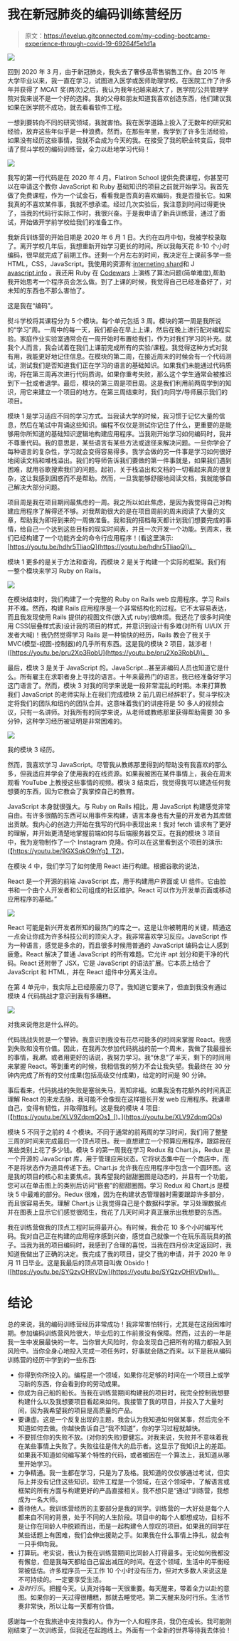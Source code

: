 # 我在新冠肺炎的编码训练营经历

> 原文：<https://levelup.gitconnected.com/my-coding-bootcamp-experience-through-covid-19-69264f5e1d1a>

![](img/7d924f9aec65928643a394c06e7f422b.png)

回到 2020 年 3 月，由于新冠肺炎，我失去了奢侈品零售销售工作。自 2015 年大学毕业以来，我一直在学习，试图进入医学或医师助理学校。在医院工作了许多年并获得了 MCAT 奖(两次)之后，我认为我年纪越来越大了，医学院/公共管理学院对我来说不是一个好的选择。我的父母和朋友知道我喜欢创造东西，他们建议我如果在医学院不成功，就去看看软件工程。

一想到要转向不同的研究领域，我就害怕。我在医学道路上投入了无数年的研究和经验，放弃这些年似乎是一种浪费。然而，在那些年里，我学到了许多生活经验，如果没有经历这些事情，我就不会成为今天的我。在接受了我的职业转变后，我申请了熨斗学校的编码训练营，全力以赴地学习代码！

![](img/e20b97a737ca0a27e9ace89fb841b4cf.png)

我写的第一行代码是在 2020 年 4 月。Flatiron School 提供免费课程，你甚至可以在申请这个教你 JavaScript 和 Ruby 基础知识的项目之前就开始学习。我首先做了免费课程，作为一个试金石，看看我是否真的喜欢编码，我是否擅长它。如果我真的不喜欢某件事，我就不想承诺。经过几次实验后，我注意到时间过得更快了，当我的代码行实际工作时，我很兴奋。于是我申请了新兵训练营，通过了面试，开始做开学前学校给我们的准备工作。

我新兵训练营的开始日期是 2020 年 6 月 1 日。大约在四月中旬，我被学校录取了。离开学校几年后，我想重新开始学习更长的时间。所以我每天花 8-10 个小时编码，很早就完成了前期工作。还剩一个月左右的时间，我决定在上课前多学一些 HTML，CSS，JavaScript。我使用的资源有:[interneting shard](https://www.internetingishard.com/)和 J [avascript.info](http://javascript.info) 。我还用 Ruby 在 [Codewars](http://codewars.com) 上演练了算法问题(简单难度),帮助我开始思考一个程序员会怎么做。到了上课的时候，我觉得自己已经准备好了，对未知的东西也不那么害怕了。

这是我在“编码”。

熨斗学校将其课程分为 5 个模块。每个单元包括 3 周。模块的第一周是我所说的“学习”周。一周中的每一天，我们都会在早上上课，然后在晚上进行配对编程实验。家庭作业实验室通常会在一周开始时布置给我们，作为对我们学习的补充。就我个人而言，我会试着在我们上课前完成所有的实验/课程。我觉得这种方式对我有用，我能更好地记住信息。在模块的第二周，在接近周末的时候会有一个代码测试，测试我们是否知道我们正在学习的语言的基础知识。如果我们未能通过代码质询，将在第三周再次进行代码质询。如果你重考失败，那么这个学生通常会被推迟到下一批或者退学。最后，模块的第三周是项目周。这是我们利用前两周学到的知识，用它来建立一个项目的地方。在第三周结束时，我们向同学/导师展示我们的项目。

模块 1 是学习适应不同的学习方式。当我读大学的时候，我习惯于记忆大量的信息，然后在笔试中背诵这些知识。编程不仅仅是测试你记住了什么，更重要的是能够用你所知道的基础知识逻辑地构建应用程序。当我刚开始学习如何编码时，我并不尊重代码。我的意思是，某些语言有某些方法或途径来解决问题。一旦你学会了每种语言的复杂性，学习就会变得容易得多。我学会做的另一件事是学习如何很好地阅读文档和堆栈溢出。我们的导师告诉我们要做的第一件事就是，如果我们遇到困难，就用谷歌搜索我们的问题。起初，关于栈溢出和文档的一切看起来真的很复杂，这让我感到困惑而不是帮助。然而，一旦我能够舒服地阅读文档，我就能够自己解决大部分问题。

项目周是我在项目期间最焦虑的一周。我之所以如此焦虑，是因为我觉得自己对构建应用程序了解得还不够。对我帮助很大的是在项目周前的周末阅读了大量的文章，帮助我为即将到来的一周做准备。我和我的搭档每天都计划我们想要完成的事情，给自己一个达到这些目标的现实时间表，并且一次开发一个功能。到周末，我们已经构建了一个功能齐全的命令行应用程序！(看这里演示:[https://youtu.be/hdhr5TliaoQ](https://youtu.be/hdhr5TliaoQ))。

模块 1 更多的是关于方法和查询，而模块 2 是关于构建一个实际的框架。我们有一整个模块来学习 Ruby on Rails。

![](img/6f44232d730829303a2a1edb6f86eebe.png)

在模块结束时，我们构建了一个完整的 Ruby on Rails web 应用程序。学习 Rails 并不难。然而，构建 Rails 应用程序是一个非常结构化的过程。它不太容易表达，而且我发现使用 Rails 提供的视图文件(嵌入式 ruby)很麻烦。我还花了很多时间使用 CSS(层叠样式表)设计我的项目的样式，并意识到设计有多难(对所有 UI/UX 开发者大喊)！我仍然觉得学习 Rails 是一种愉快的经历，Rails 教会了我关于 MVC(模型-视图-控制器)的几乎所有东西。这是我的模块 2 项目，跋涉者！([https://youtu.be/pru2Xp3RobU](https://youtu.be/pru2Xp3RobU))。

最后，模块 3 是关于 JavaScript 的。JavaScript…甚至非编码人员也知道它是什么。所有雇主在求职者身上寻找的语言。十年来最热门的语言。我已经准备好学习这门语言了。然而，模块 3 对我的同学来说是一段非常混乱的时期。本来打算教我们 JavaScript 的老师实际上在我们完成模块 2 前几周已经辞职了。熨斗学校决定将我们的团队和纽约的团队合并。这意味着我们的讲座将是 50 多人的视频会议，只有一名讲师。对我所有的同学来说，从老师或教练那里获得帮助需要 30 多分钟，这种学习经历被证明是非常困难的。

![](img/b2fd189996d89217475107e1bea96024.png)

我的模块 3 经历。

然而，我喜欢学习 JavaScript。尽管我从教练那里得到的帮助没有我喜欢的那么多，但我适应并学会了使用我的在线资源。如果我被困在某件事情上，我会在周末观看 YouTube 上教授这些事情的视频。模块 3 结束后，我觉得我可以建造任何我想要的东西，因为它教会了我掌控自己的教育。

JavaScript 本身就很强大。与 Ruby on Rails 相比，用 JavaScript 构建感觉非常自由。有许多很酷的东西可以用事件来构建，语言本身也有大量的开发者为其库做出贡献。我内心的创造力开始在我写的代码中表现出来！我对 fetch 请求有了更好的理解，并开始更清楚地掌握前端如何与后端服务器交互。在我的模块 3 项目中，我为宠物制作了一个 Instagram 克隆。你可以在这里看到这个项目的演示:(【https://youtu.be/9GXSqkO9nYg】T2)。

在模块 4 中，我们学习了如何使用 React 进行构建。根据谷歌的说法，

React 是一个开源的前端 JavaScript 库，用于构建用户界面或 UI 组件。它由脸书和一个由个人开发者和公司组成的社区维护。React 可以作为开发单页面或移动应用程序的基础。”

![](img/6782b5cb3382c548c6c2edc14cd3579e.png)

React 可能是新兴开发者所知的最热门的库之一。这是让你被聘用的关键，精通这一点会让你成为许多科技公司的顶尖人才。我非常喜欢学习反应。JavaScript 作为一种语言，感觉是多余的，而且很多时候用普通的 JavaScript 编码会让人感到疲惫。React 解决了普通 JavaScript 的所有难题。它允许 apt 划分和更干净的代码。React 还附带了 JSX，它是 JavaScript 的语法扩展。它本质上结合了 JavaScript 和 HTML，并在 React 组件中分离关注点。

在第 4 单元中，我实际上已经筋疲力尽了。我知道它要来了，但直到我没有通过模块 4 代码挑战才意识到我有多糟糕。

![](img/8cc349a096395f9ce2f44fe2e032b009.png)

对我来说倦怠是什么样的。

代码挑战失败是一个警钟。我意识到我没有花尽可能多的时间来掌握 React。我感到失败和没有价值。因此，在我再次参加代码挑战的前一个周末，我做了我最擅长的事情，我*磨*。或者用更好的话说，我努力学习。我“休息”了半天，剩下的时间用来掌握 React。等到重考的时候，我相信我的努力不会让我失望。我最终在 30 分钟内完成了所有的交付成果(包括高级交付成果)，给定的时间是 90 分钟。

事后看来，代码挑战的失败是塞翁失马，焉知非福。如果我没有花额外的时间真正理解 React 的来龙去脉，我可能不会像现在这样擅长开发 web 应用程序。我谦卑自己，变得有韧性，并取得胜利。这是我的模块 4 项目:(【https://youtu.be/XLV9ZdpmQOs】[)。](https://youtu.be/XLV9ZdpmQOs)

模块 5 不同于之前的 4 个模块。不同于通常的前两周的学习时间，我们用了整整三周的时间来完成最后一个顶点项目。我一直想建立一个预算应用程序，跟踪我在某些类别上花了多少钱。模块 5 的第一周我在学习 Redux 和 Chart.js，Redux 是一个开源的 JavaScript 库，用于管理应用状态。它将状态集中在一个商店中，而不是将状态作为道具传递下去。Chart.js 允许我在应用程序中包含一个圆环图。这是我的项目的核心和主要焦点。我希望我的甜甜圈图是动态的，并且有一个功能，您可以在单击图上的类别后访问“嵌套”的甜甜圈图。学习 Redux 和 Chart.js 是模块 5 中最难的部分。Redux 很难，因为在构建状态管理器时需要跟踪许多部分，而且很容易丢失。理解 Chart.js 让我觉得自己是个数据科学家。学习处理数据点并在图表上显示它们感觉很陌生，我花了几天时间才真正展示出我想要的东西。

我在训练营做我的顶点工程时玩得最开心。有时候，我会花 10 多个小时编写代码。我对自己正在构建的应用程序感到兴奋，感觉自己就像一个在玩乐高玩具的孩子。当我为我的项目编码时，我感到了合理的喜悦，当我在四月份决定返回时，我知道我做出了正确的决定。我完成了我的项目，提交了我的申请，并于 2020 年 9 月 11 日毕业。这是我最后的顶点项目叫做 Obsido！([https://youtu.be/SYQzvOHRVDw](https://youtu.be/SYQzvOHRVDw))。

# **结论**

总的来说，我的编码训练营经历非常成功！我非常害怕转行，尤其是在这段困难时期。参加编码训练营风险很大，毕业后的工作前景没有保障。然而，过去的一年是我一生中发展最快的一年。当你冒大风险时，你会发现自己把所有的精力都投入到风险中。当你全身心地投入完成一项任务时，好事就会随之而来。以下是我从编码训练营的经历中学到的一些东西:

*   你得到你所投入的。编程是一个领域，如果你花足够的时间在一个项目上或学习新的东西，你会看到你的劳动成果。
*   你成为自己船的船长。当我在训练营期间构建我的项目时，我完全控制我想要构建什么以及我想要项目看起来如何。我接管了我的项目，并投入了大量时间，因为我希望我的项目是高质量的产品。
*   要谦虚。这是一个反复出现的主题，我会认为我知道如何做某事，然后完全不知道如何去做。你越快告诉自己“我不知道”，你的学习过程就越快。
*   不要抓住你的失败不放。(对你的失败)要健忘。对我来说，失败并不意味着我在某些事情上失败了。失败往往是伟大的启示者。这显示了我知识上的差距。如果我不知道如何编写某个特性的代码，或者被困在一个算法上，我知道从哪里开始学习。
*   力争精通。我一生都在学习，只是为了及格。我知道的仅仅够通过考试，但实际上并没有记住这些知识。软件工程是一个领域，在这个领域中，了解语言或框架的所有方面与构建更好的产品直接相关。我不想只是“通过”训练营，我想成为一名大师。
*   善待他人。我训练营经历的主要部分是我的同学。训练营的一大好处是每个人都来自不同的背景，处于不同的人生阶段。项目中的每个人都想成功，目标不是让你在同龄人中脱颖而出，而是一起构建令人惊叹的项目。如果我的同学在某些话题上有困难，我们会伸出援助之手。如果我在什么事情上挣扎，就会有一只手伸向我。
*   打算玩。老实说，我认为我在训练营期间比同龄人打得最多。无论如何我都没有懈怠，但是我每天都给自己留出减压的时间。在这个领域，生活中的平衡经常被低估。许多程序员一天工作 10 个小时没有压力，但对大多数人来说这是不可持续的。一定要享受生活。
*   *及时行乐*。把握今天。认真对待每一天很重要。每天醒来，带着全力以赴的意图。如果你的一天过得很糟糕，那就去睡觉吧。第二天醒来及时行乐。生活节奏非常快，所以让每一天都有价值。

感谢每一个在我旅途中支持我的人。作为一个人和程序员，我仍在成长。我可能刚刚结束了一次训练营，但我还在起跑线上。外面有一个全新的世界等待我去体验！